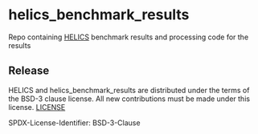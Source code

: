 # helics_benchmark_results
Repo containing [HELICS](www.github.com/GMLC-TDC/HELICS) benchmark results and processing code for the results

## Release
HELICS and helics_benchmark_results are distributed under the terms of the BSD-3 clause license. All new
contributions must be made under this license. [LICENSE](LICENSE)

SPDX-License-Identifier: BSD-3-Clause